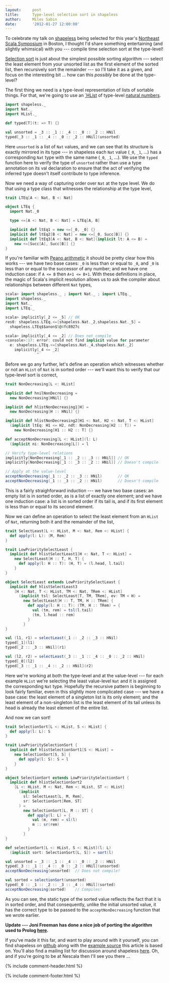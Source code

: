 ```yaml
---
layout:     post
title:      Type-level selection sort in shapeless
author:     Miles Sabin
date:       '2012-01-27 12:00:00'
---
```


To celebrate my talk on [shapeless][shapeless] being selected for this year's [Northeast Scala
Symposium][nescala] in Boston, I thought I'd share something entertaining (and slightly whimsical) with you ---
compile time selection sort at the type-level!

<span class="break"></span>

[Selection sort][selsort] is just about the simplest possible sorting algorithm --- select the least element from your
unsorted list as the first element of the sorted list, then recursively sort the remainder --- so I'll take it as a
given, and focus on the interesting bit ... how can this _possibly_ be done at the type-level?

The first thing we need is a type-level representation of lists of sortable things. For that, we're going to use an
[`HList][hlist] of type-level [natural numbers][nat].

```scala
import shapeless._
import Nat._
import HList._

def typed[T](t: => T) {}

val unsorted = _3 :: _1 :: _4 :: _0 :: _2 :: HNil
typed[_3 :: _1 :: _4 :: _0 :: _2 :: HNil](unsorted)
```

Here `unsorted` is a list of `Nat` values, and we can see that its structure is exactly mirrored in its type --- in
shapeless each `Nat` value (`_0`, `_1`, ...) has a corresponding `Nat` type with the same name (`_0`, `_1`, ...). We
use the `typed` function here to verify the type of `unsorted` rather than use a type annotation on its val
declaration to ensure that the act of verifying the inferred type doesn't itself contribute to type inference.

Now we need a way of capturing order over `Nat` at the type level. We do that using a type class that witnesses the
relationship at the type level,

```scala
trait LTEq[A <: Nat, B <: Nat]

object LTEq {
  import Nat._0

  type <=[A <: Nat, B <: Nat] = LTEq[A, B]

  implicit def ltEq1 = new <=[_0, _0] {}
  implicit def ltEq2[B <: Nat] = new <=[_0, Succ[B]] {}
  implicit def ltEq3[A <: Nat, B <: Nat](implicit lt: A <= B) =
    new <=[Succ[A], Succ[B]] {}
}
```

If you're familiar with [Peano arithmetic][peano] it should be pretty clear how this works --- we have two base cases:
`_0` is less than or equal to `_0`, and `_0` is less than or equal to the successor of any number; and we have one
induction case: if `A <= B` then `A+1 <= B+1`. With these definitions in place, the magic of Scala's implicit
resolution allows us to ask the compiler about relationships between different `Nat` types,

```scala
scala> import shapeless._ ; import Nat._ ; import LTEq._
import shapeless._
import Nat._
import LTEq._

scala> implicitly[_2 <= _5] // OK
res0: shapeless.LTEq.<=[shapeless.Nat._2,shapeless.Nat._5] =
  shapeless.LTEq$$anon$5@4fc8927c

scala> implicitly[_4 <= _2] // Does not compile
<console>:17: error: could not find implicit value for parameter
  e: shapeless.LTEq.<=[shapeless.Nat._4,shapeless.Nat._2]
    implicitly[_4 <= _2]
              ^
```

Before we go any further, let's define an operation which witnesses whether or not an `HList` of `Nat` is in sorted
order --- we'll want this to verify that our type-level sort is correct,

```scala
trait NonDecreasing[L <: HList]

implicit def hnilNonDecreasing =
  new NonDecreasing[HNil] {}

implicit def hlistNonDecreasing1[H] =
  new NonDecreasing[H :: HNil] {}

implicit def hlistNonDecreasing2[H1 <: Nat, H2 <: Nat, T <: HList]
  (implicit ltEq: H1 <= H2, ndt: NonDecreasing[H2 :: T]) =
    new NonDecreasing[H1 :: H2 :: T] {}

def acceptNonDecreasing[L <: HList](l: L)
  (implicit ni: NonDecreasing[L]) = l

// Verify type-level relations
implicitly[NonDecreasing[_1 :: _2 :: _3 :: HNil]] // OK
implicitly[NonDecreasing[_1 :: _3 :: _2 :: HNil]] // Doesn't compile

// Apply at the value-level
acceptNonDecreasing(_1 :: _2 :: _3 :: HNil)       // OK
acceptNonDecreasing(_1 :: _3 :: _2 :: HNil)       // Doesn't compile
```

This is a fairly straighforward induction --- we have two base cases: an empty list is in sorted order, as is a list
of exactly one element; and we have one induction case: a list is in sorted order if its tail is, and if its first
element is less than or equal to its second element.

Now we can define an operation to select the least element from an `HList` of `Nat`, returning both it and the
remainder of the list,

```scala
trait SelectLeast[L <: HList, M <: Nat, Rem <: HList] {
  def apply(l: L): (M, Rem)
}

trait LowPrioritySelectLeast {
  implicit def hlistSelectLeast1[H <: Nat, T <: HList] =
    new SelectLeast[H :: T, H, T] {
      def apply(l: H :: T): (H, T) = (l.head, l.tail)
    }
}

object SelectLeast extends LowPrioritySelectLeast {
  implicit def hlistSelectLeast3
    [H <: Nat, T <: HList, TM <: Nat, TRem <: HList]
      (implicit tsl: SelectLeast[T, TM, TRem], ev: TM < H) =
        new SelectLeast[H :: T, TM, H :: TRem] {
          def apply(l: H :: T): (TM, H :: TRem) = {
            val (tm, rem) = tsl(l.tail)
            (tm, l.head :: rem)
          }
        }
}

val (l1, r1) = selectLeast(_1 :: _2 :: _3 :: HNil)
typed[_1](l1)
typed[_2 :: _3 :: HNil](r1)

val (l2, r2) = selectLeast(_3 :: _1 :: _4 :: _0 :: _2 :: HNil)
typed[_0](l2)
typed[_3 :: _1 :: _4 :: _2 :: HNil](r2)
```

Here we're working at both the type-level and at the value-level --- for each example `HList` we're selecting the
least value-level `Nat` and it is assigned the corresponding `Nat` type. Hopefully the recursive pattern is beginning
to look fairly familiar, even in this slightly more complicated case --- we have a base case: the least element of a
singleton list is its only element; and the least element of a non-singleton list is the least element of its tail
unless its head is already the least element of the entire list.

And now we can sort!

```scala
trait SelectionSort[L <: HList, S <: HList] {
  def apply(l: L): S
}

trait LowPrioritySelectionSort {
  implicit def hlistSelectionSort1[S <: HList] =
    new SelectionSort[S, S] {
      def apply(l: S): S = l
    }
}

object SelectionSort extends LowPrioritySelectionSort {
  implicit def hlistSelectionSort2
    [L <: HList, M <: Nat, Rem <: HList, ST <: HList]
      (implicit
        sl: SelectLeast[L, M, Rem],
        sr: SelectionSort[Rem, ST]
      ) =
        new SelectionSort[L, M :: ST] {
          def apply(l: L) = {
            val (m, rem) = sl(l)
            m :: sr(rem)
          }
        }
}

def selectionSort[L <: HList, S <: HList](l: L)
  (implicit sort: SelectionSort[L, S]) = sort(l)

val unsorted = _3 :: _1 :: _4 :: _0 :: _2 :: HNil
typed[_3 :: _1 :: _4 :: _0 :: _2 :: HNil](unsorted)
acceptNonDecreasing(unsorted)  // Does not compile!

val sorted = selectionSort(unsorted)
typed[_0 :: _1 :: _2 :: _3 :: _4 :: HNil](sorted)
acceptNonDecreasing(sorted)    // Compiles!
```

As you can see, the static type of the sorted value reflects the fact that it is in sorted order, and that
consequently, unlike the initial unsorted value, it has the correct type to be passed to the `acceptNonDecreasing`
function that we wrote earlier.

**Update --- Joni Freeman has done a nice job of porting the algorithm used to Prolog [here][prolog].**

If you've made it this far, and want to play around with it yourself, you can find shapeless on [github][shapeless]
along with the [example source][sorting] this article is based on. You'll also find a mailing list for discussion
around shapeless [here][typelevel]. Oh, and if you're going to be at Nescala then I'll see you there ...

[shapeless]: https://github.com/milessabin/shapeless
[nescala]: http://nescala.org/
[selsort]: http://en.wikipedia.org/wiki/Selection_sort
[hlist]: https://github.com/milessabin/shapeless/blob/master/core/src/main/scala/shapeless/hlists.scala
[nat]: https://github.com/milessabin/shapeless/blob/master/core/src/main/scala/shapeless/nat.scala
[peano]: http://en.wikipedia.org/wiki/Peano_axioms
[prolog]: https://gist.github.com/1703501
[sorting]: https://github.com/milessabin/shapeless/blob/master/examples/src/main/scala/shapeless/examples/sorting.scala
[typelevel]: https://groups.google.com/forum/#!forum/typelevel

{% include comment-header.html %}

<!-- COMMENTS_END -->

{% include comment-footer.html %}
